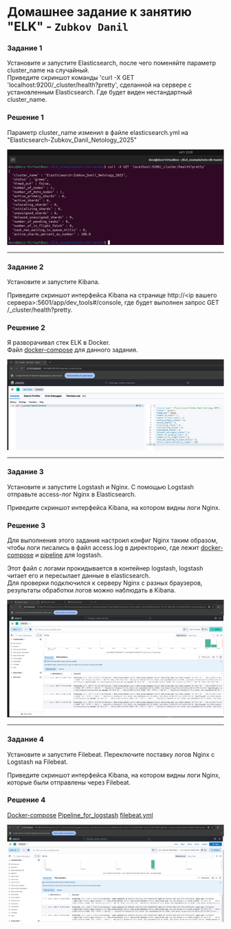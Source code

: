 # Домашнее задание к занятию "ELK" - `Zubkov Danil`

### Задание 1
Установите и запустите Elasticsearch, после чего поменяйте параметр cluster_name на случайный.<br>
Приведите скриншот команды 'curl -X GET 'localhost:9200/_cluster/health?pretty', сделанной на сервере с установленным Elasticsearch. Где будет виден нестандартный cluster_name.

### Решение 1

Параметр cluster_name изменил в файле elasticsearch.yml на "Elasticsearch-Zubkov_Danil_Netology_2025"

![Elastic_terminal](https://github.com/DoctorZub/netology_homeworks/blob/main/img/elk_terminal.png)

---

### Задание 2
Установите и запустите Kibana.

Приведите скриншот интерфейса Kibana на странице http://<ip вашего сервера>:5601/app/dev_tools#/console, где будет выполнен запрос GET /_cluster/health?pretty.

### Решение 2

Я разворачивал стек ELK в Docker.<br>
Файл [docker-compose](https://github.com/DoctorZub/netology_homeworks/blob/main/ELK/docker-compose.yml) для данного задания.

![Kibana](https://github.com/DoctorZub/netology_homeworks/blob/main/img/elk_kibana.png)

---

### Задание 3
Установите и запустите Logstash и Nginx. С помощью Logstash отправьте access-лог Nginx в Elasticsearch.

Приведите скриншот интерфейса Kibana, на котором видны логи Nginx.

### Решение 3

Для выполнения этого задания настроил конфиг Nginx таким образом, чтобы логи писались в файл access.log в директорию, где лежит [docker-compose](https://github.com/DoctorZub/netology_homeworks/blob/main/ELK/docker-compose-nginx.yml) и [pipeline](https://github.com/DoctorZub/netology_homeworks/blob/main/ELK/configs/logstash/pipelines/logs_nginx.conf) для logstash.

Этот файл с логами прокидывается в контейнер logstash, logstash читает его и пересылает данные в elasticsearch.<br>
Для проверки подключился к серверу Nginx с разных браузеров, результаты обработки логов можно наблюдать в Kibana.

![Nginx_kibana](https://github.com/DoctorZub/netology_homeworks/blob/main/img/elk_ngnix_logs.png)

---

### Задание 4
Установите и запустите Filebeat. Переключите поставку логов Nginx с Logstash на Filebeat.

Приведите скриншот интерфейса Kibana, на котором видны логи Nginx, которые были отправлены через Filebeat.

### Решение 4

[Docker-compose](https://github.com/DoctorZub/netology_homeworks/blob/main/ELK/docker-compose_fb.yml)
[Pipeline_for_logstash](https://github.com/DoctorZub/netology_homeworks/blob/main/ELK/configs/logstash/pipelines/beat_nginx.conf)
[filebeat.yml](https://github.com/DoctorZub/netology_homeworks/blob/main/ELK/configs/filebeat/filebeat.yml)

![Nginx_kibana_fb](https://github.com/DoctorZub/netology_homeworks/blob/main/img/elk_ngnix_logs_fb.png)

